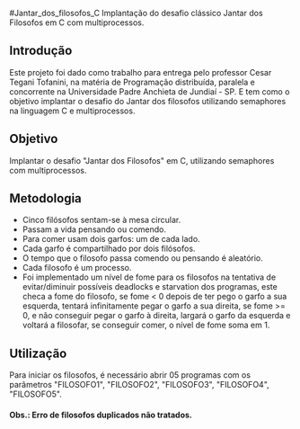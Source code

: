 #Jantar_dos_filosofos_C
Implantação do desafio clássico Jantar dos Filosofos em C com multiprocessos.

## Introdução
Este projeto foi dado como trabalho para entrega pelo professor Cesar Tegani Tofanini, na matéria de Programação distribuída, paralela e concorrente na Universidade Padre Anchieta de Jundiaí - SP. E tem como o objetivo implantar o desafio do Jantar dos filosofos utilizando semaphores na linguagem C e multiprocessos.

## Objetivo
Implantar o desafio "Jantar dos Filosofos" em C, utilizando semaphores com multiprocessos.

## Metodologia
- Cinco filósofos sentam-se à mesa circular.
- Passam a vida pensando ou comendo.
- Para comer usam dois garfos: um de cada lado.
- Cada garfo é compartilhado por dois filósofos.
- O tempo que o filosofo passa comendo ou pensando é aleatório.
- Cada filosofo é um processo.
- Foi implementado um nível de fome para os filosofos na tentativa de evitar/diminuir possíveis deadlocks e starvation dos programas, este checa a fome do filosofo, se fome < 0 depois de ter pego o garfo a sua esquerda, tentará infinitamente pegar o garfo a sua direita, se fome >= 0, e não conseguir pegar o garfo à direita, largará o garfo da esquerda e voltará a filosofar, se conseguir comer, o nível de fome soma em 1.

## Utilização
Para iniciar os filosofos, é necessário abrir 05 programas com os parâmetros "FILOSOFO1", "FILOSOFO2", "FILOSOFO3", "FILOSOFO4", "FILOSOFO5".

#### Obs.: Erro de filosofos duplicados não tratados.
